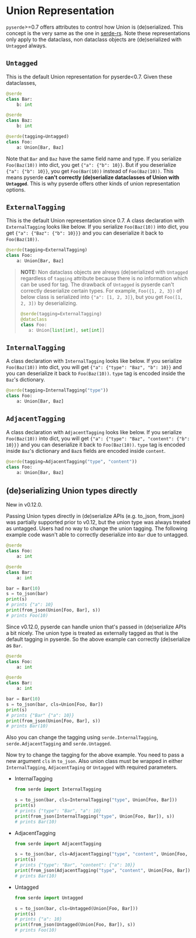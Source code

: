 # Union Representation

`pyserde`>=0.7 offers attributes to control how Union is (de)serialized. This concept is the very same as the one in [serde-rs](https://serde.rs/enum-representations.html). Note these representations only apply to the dataclass, non dataclass objects are (de)serialized with `Untagged` always.

## `Untagged`

This is the default Union representation for pyserde<0.7. Given these dataclasses,

```python
@serde
class Bar:
    b: int

@serde
class Baz:
    b: int

@serde(tagging=Untagged)
class Foo:
    a: Union[Bar, Baz]
```

Note that `Bar` and `Baz` have the same field name and type. If you serialize `Foo(Baz(10))` into dict, you get `{"a": {"b": 10}}`. But if you deserialize `{"a": {"b": 10}}`, you get `Foo(Bar(10))` instead of `Foo(Baz(10))`. This means pyserde **can't correctly (de)serialize dataclasses of Union with `Untagged`**. This is why pyserde offers other kinds of union representation options.

## `ExternalTagging`

This is the default Union representation since 0.7. A class declaration with `ExternalTagging` looks like below. If you serialize `Foo(Baz(10))` into dict, you get `{"a": {"Baz": {"b": 10}}}` and you can deserialize it back to `Foo(Baz(10))`. 

```python
@serde(tagging=ExternalTagging)
class Foo:
    a: Union[Bar, Baz]
```

> **NOTE:** Non dataclass objects are alreays (de)serialized with `Untagged` regardless of `tagging` attribute because there is no information which can be used for tag. The drawback of `Untagged` is pyserde can't correctly deserialize certain types. For example, `Foo({1, 2, 3})` of below class is serialized into `{"a": [1, 2, 3]}`, but you get `Foo([1, 2, 3])` by deserializing.
>
> ```python
> @serde(tagging=ExternalTagging)
> @dataclass
> class Foo:
>    a: Union[list[int], set[int]]
> ```

## `InternalTagging`

A class declaration with `InternalTagging` looks like below. If you serialize `Foo(Baz(10))` into dict, you will get `{"a": {"type": "Baz", "b": 10}}` and you can deserialize it back to `Foo(Baz(10))`. `type` tag is encoded inside the `Baz`'s dictionary.

```python
@serde(tagging=InternalTagging("type"))
class Foo:
    a: Union[Bar, Baz]
```

## `AdjacentTagging`

A class declaration with `AdjacentTagging` looks like below. If you serialize `Foo(Baz(10))` into dict, you will get `{"a": {"type": "Baz", "content": {"b": 10}}}` and you can deserialize it back to `Foo(Baz(10))`. `type` tag is encoded inside `Baz`'s dictionary and `Baz`s fields are encoded inside `content`.

```python
@serde(tagging=AdjacentTagging("type", "content"))
class Foo:
    a: Union[Bar, Baz]
```

## (de)serializing Union types directly

New in v0.12.0.

Passing Union types directly in (de)serialize APIs (e.g. to_json, from_json) was partially supported prior to v0.12, but the union type was always treated as untagged. Users had no way to change the union tagging. The following example code wasn't able to correctly deserialize into `Bar` due to untagged.

```python
@serde
class Foo:
    a: int

@serde
class Bar:
    a: int

bar = Bar(10)
s = to_json(bar)
print(s)
# prints {"a": 10}
print(from_json(Union[Foo, Bar], s))
# prints Foo(10)
```

Since v0.12.0, pyserde can handle union that's passed in (de)serialize APIs a bit nicely. The union type is treated as externally tagged as that is the default tagging in pyserde. So the above example can correctly (de)serialize as `Bar`.

```python
@serde
class Foo:
    a: int

@serde
class Bar:
    a: int

bar = Bar(10)
s = to_json(bar, cls=Union[Foo, Bar])
print(s)
# prints {"Bar" {"a": 10}}
print(from_json(Union[Foo, Bar], s))
# prints Bar(10)
```

Also you can change the tagging using `serde.InternalTagging`, `serde.AdjacentTagging` and `serde.Untagged`.

Now try to change the tagging for the above example. You need to pass a new argument `cls` in `to_json`. Also union class must be wrapped in either `InternalTagging`, `AdjacentTaging` or `Untagged` with required parameters.

* InternalTagging
    ```python
    from serde import InternalTagging

    s = to_json(bar, cls=InternalTagging("type", Union[Foo, Bar]))
    print(s)
    # prints {"type": "Bar", "a": 10}
    print(from_json(InternalTagging("type", Union[Foo, Bar]), s))
    # prints Bar(10)
    ```
* AdjacentTagging
    ```python
    from serde import AdjacentTagging

    s = to_json(bar, cls=AdjacentTagging("type", "content", Union[Foo, Bar]))
    print(s)
    # prints {"type": "Bar", "content": {"a": 10}}
    print(from_json(AdjacentTagging("type", "content", Union[Foo, Bar]), s))
    # prints Bar(10)
    ```
* Untagged
    ```python
    from serde import Untagged

    s = to_json(bar, cls=Untagged(Union[Foo, Bar]))
    print(s)
    # prints {"a": 10}
    print(from_json(Untagged(Union[Foo, Bar]), s))
    # prints Foo(10)
    ```
